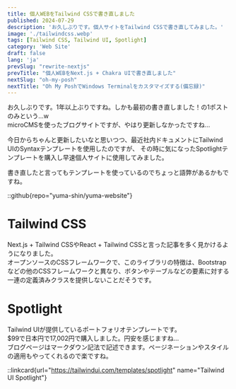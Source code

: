 ```yaml
---
title: 個人WEBをTailwind CSSで書き直しました
published: 2024-07-29
description: 'お久しぶりです。個人サイトをTailwind CSSで書き直してみました。'
image: './tailwindcss.webp'
tags: [Tailwind CSS, Tailwind UI, Spotlight]
category: 'Web Site'
draft: false 
lang: 'ja'
prevSlug: "rewrite-nextjs"
prevTitle: "個人WEBをNext.js + Chakra UIで書き直しました"
nextSlug: "oh-my-posh"
nextTitle: "Oh My PoshでWindows Terminalをカスタマイズする(備忘録)"
---
```


お久しぶりです。1年以上ぶりですね。しかも最初の書き直しました！の1ポストのみという...w  
microCMSを使ったブログサイトですが、やはり更新しなかったですね...

今日からちゃんと更新したいなと思いつつ、最近社内ドキュメントにTailwind UIのSyntaxテンプレートを使用したのですが、
その時に気になったSpotlightテンプレートを購入し早速個人サイトに使用してみました。

書き直したと言ってもテンプレートを使っているのでちょっと語弊があるかもですね。

::github{repo="yuma-shin/yuma-website"}

# Tailwind CSS

Next.js + Tailwind CSSやReact + Tailwind CSSと言った記事を多く見かけるようになりました。  
オープンソースのCSSフレームワークで、このライブラリの特徴は、Bootstrapなどの他のCSSフレームワークと異なり、ボタンやテーブルなどの要素に対する一連の定義済みクラスを提供しないことだそうです。

# Spotlight

Tailwind UIが提供しているポートフォリオテンプレートです。  
$99で日本円で17,002円で購入しました。円安を感じますね...  
ブログページはマークダウン記法で記述できます。ページネーションやスタイルの適用もやってくれるので楽ですね。

::linkcard{url="https://tailwindui.com/templates/spotlight" name="Tailwind UI Spotlight"}
